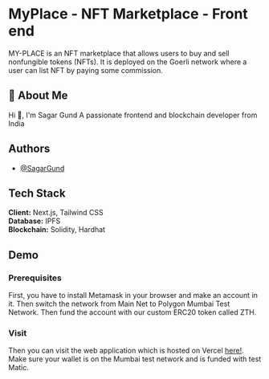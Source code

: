 # MyPlace - NFT Marketplace - Front end

MY-PLACE is an NFT marketplace that allows users to buy and sell nonfungible tokens (NFTs). It is deployed on the Goerli network where a user can list NFT by paying some commission.

## 🚀 About Me

Hi 👋, I'm Sagar Gund
A passionate frontend and blockchain developer from India

## Authors

- [@SagarGund](https://www.github.com/ItsKalfar)

## Tech Stack

**Client:** Next.js, Tailwind CSS \
**Database:** IPFS \
**Blockchain:** Solidity, Hardhat

## Demo

### Prerequisites

First, you have to install Metamask in your browser and make an account in it. Then switch the network from Main Net to Polygon Mumbai Test Network. Then fund the account with our custom ERC20 token called ZTH.

### Visit

Then you can visit the web application which is hosted on Vercel [here!](https://my-place-frontend.vercel.app/). Make sure your wallet is on the Mumbai test network and is funded with test Matic.
